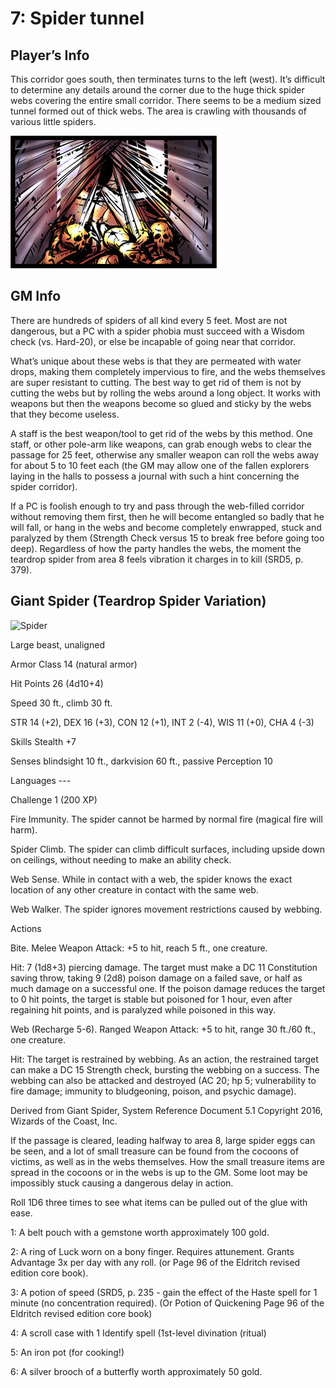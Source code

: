 # 7: Spider tunnel

## Player’s Info

This corridor goes south, then terminates turns to the left (west). It’s difficult to determine any details around the corner due to the huge thick spider webs covering the entire small corridor. There seems to be a medium sized tunnel formed out of thick webs. The area is crawling with thousands of various little spiders.

![Spiderwebs](/Images\HoS_CoSF_Play_webs_and_skulls.png)

## GM Info

There are hundreds of spiders of all kind every 5 feet. Most are not dangerous, but a PC with a spider phobia must succeed with a Wisdom check (vs. Hard-20), or else be incapable of going near that corridor.

What’s unique about these webs is that they are permeated with water drops, making them completely impervious to fire, and the webs themselves are super resistant to cutting. The best way to get rid of them is not by cutting the webs but by rolling the webs around a long object. It works with weapons but then the weapons become so glued and sticky by the webs that they become useless.

A staff is the best weapon/tool to get rid of the webs by this method. One staff, or other pole-arm like weapons, can grab enough webs to clear the passage for 25 feet, otherwise any smaller weapon can roll the webs away for about 5 to 10 feet each (the GM may allow one of the fallen explorers laying in the halls to possess a journal with such a hint concerning the spider corridor).

If a PC is foolish enough to try and pass through the web-filled corridor without removing them first, then he will become entangled so badly that he will fall, or hang in the webs and become completely enwrapped, stuck and paralyzed by them (Strength Check versus 15 to break free before going too deep). Regardless of how the party handles the webs, the moment the teardrop spider from area 8 feels vibration it charges in to kill (SRD5, p. 379).

## Giant Spider (Teardrop Spider Variation)

![Spider](/Images\Teardrop_Spider1a.png)

Large beast, unaligned

Armor Class 14 (natural armor)

Hit Points 26 (4d10+4)

Speed 30 ft., climb 30 ft.

STR 14 (+2), DEX 16 (+3), CON 12 (+1), INT 2 (-4), WIS 11 (+0), CHA 4 (-3)

Skills Stealth +7

Senses blindsight 10 ft., darkvision 60 ft., passive Perception 10

Languages ---

Challenge 1 (200 XP)

Fire Immunity. The spider cannot be harmed by normal fire (magical fire will harm).

Spider Climb. The spider can climb difficult surfaces, including upside down on ceilings, without needing to make an ability check.

Web Sense. While in contact with a web, the spider knows the exact location of any other creature in contact with the same web.

Web Walker. The spider ignores movement restrictions caused by webbing.

Actions

Bite. Melee Weapon Attack: +5 to hit, reach 5 ft., one creature.

Hit: 7 (1d8+3) piercing damage. The target must make a DC 11 Constitution saving throw, taking 9 (2d8) poison damage on a failed save, or half as much damage on a successful one. If the poison damage reduces the target to 0 hit points, the target is stable but poisoned for 1 hour, even after regaining hit points, and is paralyzed while poisoned in this way.

Web (Recharge 5-6). Ranged Weapon Attack: +5 to hit, range 30 ft./60 ft., one creature.

Hit: The target is restrained by webbing. As an action, the restrained target can make a DC 15 Strength check, bursting the webbing on a success. The webbing can also be attacked and destroyed (AC 20; hp 5; vulnerability to fire damage; immunity to bludgeoning, poison, and psychic damage).

Derived from Giant Spider, System Reference Document 5.1 Copyright 2016, Wizards of the Coast, Inc.

If the passage is cleared, leading halfway to area 8, large spider eggs can be seen, and a lot of small treasure can be found from the cocoons of victims, as well as in the webs themselves. How the small treasure items are spread in the cocoons or in the webs is up to the GM. Some loot may be impossibly stuck causing a dangerous delay in action.

Roll 1D6 three times to see what items can be pulled out of the glue with ease.

1: A belt pouch with a gemstone worth approximately 100 gold.

2: A ring of Luck worn on a bony finger. Requires attunement. Grants Advantage 3x per day with any roll. (or Page 96 of the Eldritch revised edition core book).

3: A potion of speed (SRD5, p. 235 - gain the effect of the Haste spell for 1 minute (no concentration required). (Or Potion of Quickening Page 96 of the Eldritch revised edition core book)

4: A scroll case with 1 Identify spell (1st-level divination (ritual)

5: An iron pot (for cooking!)

6: A silver brooch of a butterfly worth approximately 50 gold.